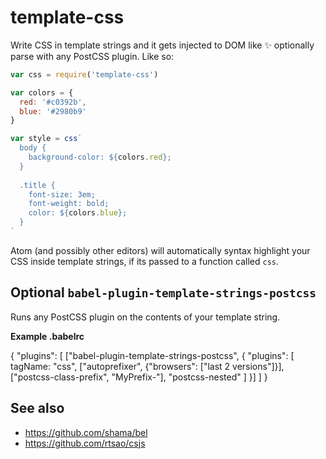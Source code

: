 # template-css

Write CSS in template strings and it gets injected to DOM like :sparkles: optionally parse with any PostCSS plugin. Like so:


```js
var css = require('template-css')

var colors = {
  red: '#c0392b',
  blue: '#2980b9'
}

var style = css`
  body {
    background-color: ${colors.red};
  }
  
  .title {
    font-size: 3em;
    font-weight: bold;
    color: ${colors.blue};
  }
`
```

Atom (and possibly other editors) will automatically syntax highlight your CSS inside template strings, if its passed to a function called `css`.

## Optional `babel-plugin-template-strings-postcss`

Runs any PostCSS plugin on the contents of your template string.

**Example .babelrc**

{
  "plugins": [
    ["babel-plugin-template-strings-postcss", {
      "plugins": [
        tagName: "css",
        ["autoprefixer", {"browsers": ["last 2 versions"]}],
        ["postcss-class-prefix", "MyPrefix-"],
        "postcss-nested"
      ]
    }]
  ]
}

## See also
* https://github.com/shama/bel
* https://github.com/rtsao/csjs
